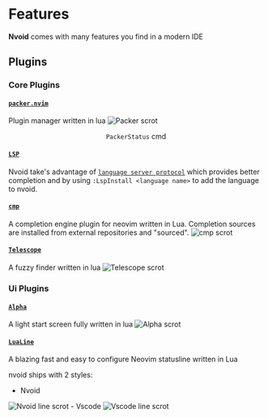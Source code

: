 # Features
**Nvoid** comes with many features you find in a modern IDE
## Plugins
### Core Plugins
#### [`packer.nvim`](https://github.com/wbthomason/packer.nvim)
Plugin manager written in lua
<img :src="$withBase('/assets/nvoid_packer.png')" alt="Packer scrot">
<div align="center">

`PackerStatus` cmd
</div>

#### [`LSP`](https://github.com/neovim/nvim-lspconfig)
Nvoid take's advantage of [`language server protocol`](https://microsoft.github.io/language-server-protocol/) which provides better completion and by using `:LspInstall <language name>` to add the language to nvoid.

#### [`cmp`](https://github.com/hrsh7th/nvim-cmp)
A completion engine plugin for neovim written in Lua. Completion sources are installed from external repositories and "sourced".
<img :src="$withBase('/assets/nvoid_cmp.png')" alt="cmp scrot">

#### [`Telescope`](https://github.com/nvim-telescope/telescope.nvim)
A fuzzy finder written in lua
<img :src="$withBase('/assets/nvoid_telescope.png')" alt="Telescope scrot">


### Ui Plugins
#### [`Alpha`](https://github.com/goolord/alpha-nvim)
A light start screen fully written in lua
<img :src="$withBase('/assets/nvoid_alpha.png')" alt="Alpha scrot">

#### [`LuaLine`](https://github.com/nvim-lualine/lualine.nvim)
A blazing fast and easy to configure Neovim statusline written in Lua


nvoid ships with 2 styles:
- Nvoid
<img :src="$withBase('/assets/nvoid_line_nvoid.png')" alt="Nvoid line scrot">
- Vscode
<img :src="$withBase('/assets/nvoid_line_vscode.png')" alt="Vscode line scrot">
